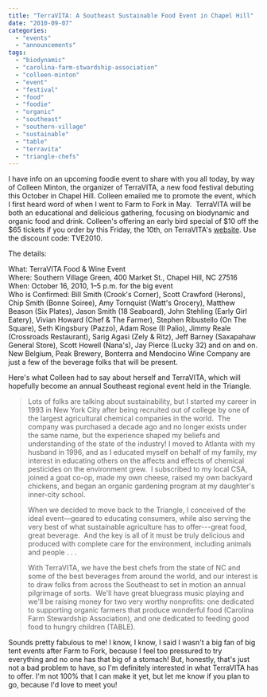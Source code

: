 ```yaml
---
title: "TerraVITA: A Southeast Sustainable Food Event in Chapel Hill"
date: "2010-09-07"
categories: 
  - "events"
  - "announcements"
tags: 
  - "biodynamic"
  - "carolina-farm-stwardship-association"
  - "colleen-minton"
  - "event"
  - "festival"
  - "food"
  - "foodie"
  - "organic"
  - "southeast"
  - "southern-village"
  - "sustainable"
  - "table"
  - "terravita"
  - "triangle-chefs"
---
```


I have info on an upcoming foodie event to share with you all today, by way of Colleen Minton, the organizer of TerraVITA, a new food festival debuting this October in Chapel Hill. Colleen emailed me to promote the event, which I first heard word of when I went to Farm to Fork in May.  TerraVITA will be both an educational and delicious gathering, focusing on biodynamic and organic food and drink. Colleen's offering an early bird special of $10 off the $65 tickets if you order by this Friday, the 10th, on TerraVITA's [website](http://www.terravitaevent.com/). Use the discount code: TVE2010.

The details:

What: TerraVITA Food & Wine Event\
Where: Southern Village Green, 400 Market St., Chapel Hill, NC 27516\
When: October 16, 2010, 1–5 p.m. for the big event\
Who is Confirmed: Bill Smith (Crook's Corner), Scott Crawford (Herons), Chip Smith (Bonne Soiree), Amy Tornquist (Watt's Grocery), Matthew Beason (Six Plates), Jason Smith (18 Seaboard), John Stehling (Early Girl Eatery), Vivian Howard (Chef & The Farmer), Stephen Ribustello (On The Square), Seth Kingsbury (Pazzo), Adam Rose (Il Palio), Jimmy Reale (Crossroads Restaurant), Sarig Agasi (Zely & Ritz), Jeff Barney (Saxapahaw General Store), Scott Howell (Nana's), Jay Pierce (Lucky 32) and on and on. New Belgium, Peak Brewery, Bonterra and Mendocino Wine Company are just a few of the beverage folks that will be present.

Here's what Colleen had to say about herself and TerraVITA, which will hopefully become an annual Southeast regional event held in the Triangle.

> Lots of folks are talking about sustainability, but I started my career in 1993 in New York City after being recruited out of college by one of the largest agricultural chemical companies in the world.  The company was purchased a decade ago and no longer exists under the same name, but the experience shaped my beliefs and understanding of the state of the industry! I moved to Atlanta with my husband in 1996, and as I educated myself on behalf of my family, my interest in educating others on the affects and effects of chemical pesticides on the environment grew.  I subscribed to my local CSA, joined a goat co-op, made my own cheese, raised my own backyard chickens, and began an organic gardening program at my daughter's inner-city school.
> 
> When we decided to move back to the Triangle, I conceived of the ideal event—geared to educating consumers, while also serving the very best of what sustainable agriculture has to offer---great food, great beverage.  And the key is all of it must be truly delicious and produced with complete care for the environment, including animals and people . . .
> 
> With TerraVITA, we have the best chefs from the state of NC and some of the best beverages from around the world, and our interest is to draw folks from across the Southeast to set in motion an annual pilgrimage of sorts.  We'll have great bluegrass music playing and we'll be raising money for two very worthy nonprofits: one dedicated to supporting organic farmers that produce wonderful food (Carolina Farm Stewardship Association), and one dedicated to feeding good food to hungry children (TABLE).

Sounds pretty fabulous to me! I know, I know, I said I wasn't a big fan of big tent events after Farm to Fork, because I feel too pressured to try everything and no one has that big of a stomach! But, honestly, that's just not a bad problem to have, so I'm definitely interested in what TerraVITA has to offer. I'm not 100% that I can make it yet, but let me know if you plan to go, because I'd love to meet you!
